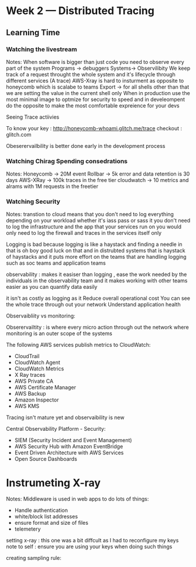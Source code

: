 # Week 2 — Distributed Tracing

## Learning Time 
### Watching the livestream 
 Notes:
 When software is bigger than just code you need to observe every part of the system
 Programs -> debuggers Systems-> Observilibity
 We keep track of a request throught the whole system and it's lifecycle through different services (A trace)
 AWS-Xray is hard to insturment as opposite to honeycomb which is scalabe to teams
Export -> for all shells other than that we are setting the value in the current shell only
When in production use the most minimal image to optmize for security to speed and in develeompent do the opposite to make the most comfortable expreience for your devs

Seeing Trace actiivies
[](assets/week2/seeing_honeycomb_trace.png)

To know your key : http://honeycomb-whoami.glitch.me/trace
checkout : glitch.com

Obeserervailbility is better done early in the development process


### Watching Chirag Spending consedrations

Notes:
Honeycomb -> 20M event
Rollbar -> 5k error and data retention is 30 days
AWS-XRay -> 100k traces in the free tier
cloudwatch -> 10 metrics and alrams with 1M requests in the freetier 


### Watching Security 

Notes:
transtion to cloud means that you don't need to log everything
depending on your workload whether it's iass pass or sass it you don't need to log the infrastructure and the app that your services run on you would only need to log the firewall and traces in the services itself only

Logging is bad because logging is like a haystack and finding a needle in that is oh boy good luck on that and in distrubted systems that is haystack of haystacks and it puts more effort on the teams that are handling logging such as soc teams and application teams 

observability : makes it easiser than logging , ease the work needed by the individuals in the observability team and it makes working with other teams easier as you can quantify data easily

it isn't as costly as logging  as it Reduce overall operational cost
You can see the whole trace through out your network
Understand application health


Observaibliity vs monitoring:
[](assets/week2/monitor_vs_observer.png)

Obserervailtity : is where every micro action through out the network
where monitoring is an outer scope of the systems

The following AWS services publish metrics to CloudWatch:
* CloudTrail
* CloudWatch Agent
* CloudWatch Metrics
* X Ray traces
* AWS Private CA
* AWS Certificate Manager
* AWS Backup
* Amazon Inspector
* AWS KMS

Tracing isn't mature yet and observaibility is new

Central Observability Platform - Security: 

* SIEM (Security Incident and Event Management)
* AWS Security Hub with Amazon EventBridge
* Event Driven Architecture with AWS Services
* Open Source Dashboards

# Instrumeting X-ray
Notes:
Middleware is used in web apps  to do lots of things: 
* Handle authentication
* white/block list addresses 
* ensure format and size of files
* telemetery

setting x-ray : 
[](assets/week2/x-ray-setup.png)
this one was a bit diffcult as I had to reconfigure my keys
note to self : ensure you are using your keys when doing such things

creating sampling rule:
[](assets/week2/sampling_rule.png)